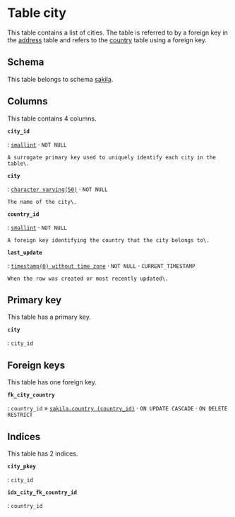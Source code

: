 # Table **city**

This table contains a list of cities\. The table is referred to by a foreign key in the [address](../../tables/address) table and refers to the [country](../../tables/country) table using a foreign key\.

## Schema

This table belongs to schema [sakila](../../schema).

## Columns

This table contains 4 columns.

**`city_id`**

:   [`smallint`](https://www.postgresql.org/docs/current/datatype-numeric.html) · `NOT NULL`

    A surrogate primary key used to uniquely identify each city in the table\.

**`city`**

:   [`character varying(50)`](https://www.postgresql.org/docs/current/datatype-character.html) · `NOT NULL`

    The name of the city\.

**`country_id`**

:   [`smallint`](https://www.postgresql.org/docs/current/datatype-numeric.html) · `NOT NULL`

    A foreign key identifying the country that the city belongs to\.

**`last_update`**

:   [`timestamp(0) without time zone`](https://www.postgresql.org/docs/current/datatype-datetime.html) · `NOT NULL` · `CURRENT_TIMESTAMP`

    When the row was created or most recently updated\.

## Primary key

This table has a primary key.

**`city`**

:   `city_id`

## Foreign keys

This table has one foreign key.

**`fk_city_country`**

:   `country_id` » [`sakila.country (country_id)`](../../sakila/tables/country) · `ON UPDATE CASCADE` · `ON DELETE RESTRICT`

## Indices

This table has 2 indices.

**`city_pkey`**

:   `city_id`

**`idx_city_fk_country_id`**

:   `country_id`
